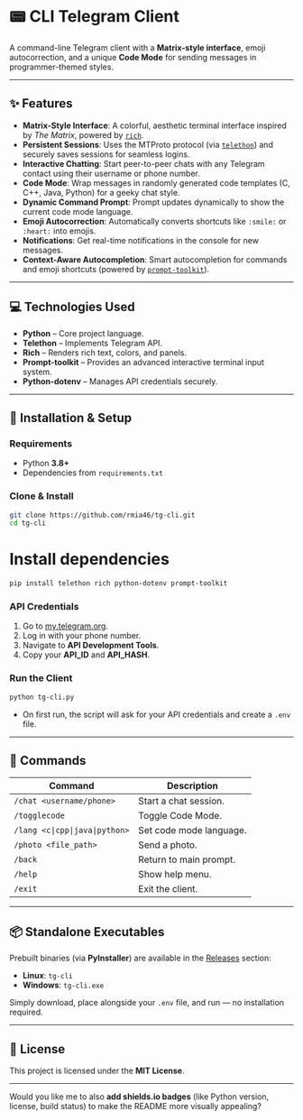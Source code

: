 # 📟 CLI Telegram Client

A command-line Telegram client with a **Matrix-style interface**, emoji autocorrection, and a unique **Code Mode** for sending messages in programmer-themed styles.

---

## ✨ Features

* **Matrix-Style Interface**: A colorful, aesthetic terminal interface inspired by *The Matrix*, powered by [`rich`](https://github.com/Textualize/rich).
* **Persistent Sessions**: Uses the MTProto protocol (via [`telethon`](https://github.com/LonamiWebs/Telethon)) and securely saves sessions for seamless logins.
* **Interactive Chatting**: Start peer-to-peer chats with any Telegram contact using their username or phone number.
* **Code Mode**: Wrap messages in randomly generated code templates (C, C++, Java, Python) for a geeky chat style.
* **Dynamic Command Prompt**: Prompt updates dynamically to show the current code mode language.
* **Emoji Autocorrection**: Automatically converts shortcuts like `:smile:` or `:heart:` into emojis.
* **Notifications**: Get real-time notifications in the console for new messages.
* **Context-Aware Autocompletion**: Smart autocompletion for commands and emoji shortcuts (powered by [`prompt-toolkit`](https://github.com/prompt-toolkit/python-prompt-toolkit)).

---

## 💻 Technologies Used

* **Python** – Core project language.
* **Telethon** – Implements Telegram API.
* **Rich** – Renders rich text, colors, and panels.
* **Prompt-toolkit** – Provides an advanced interactive terminal input system.
* **Python-dotenv** – Manages API credentials securely.

---

## 🚀 Installation & Setup

### Requirements

* Python **3.8+**
* Dependencies from `requirements.txt`

### Clone & Install

```bash
git clone https://github.com/rmia46/tg-cli.git
cd tg-cli
```
# Install dependencies
```bash
pip install telethon rich python-dotenv prompt-toolkit
```

### API Credentials

1. Go to [my.telegram.org](https://my.telegram.org).
2. Log in with your phone number.
3. Navigate to **API Development Tools**.
4. Copy your **API\_ID** and **API\_HASH**.

### Run the Client

```bash
python tg-cli.py
```

* On first run, the script will ask for your API credentials and create a `.env` file.

---

## 📝 Commands  

| Command | Description |
|---------|-------------|
| `/chat <username/phone>` | Start a chat session. |
| `/togglecode` | Toggle Code Mode. |
| `/lang <c\|cpp\|java\|python>` | Set code mode language. |
| `/photo <file_path>` | Send a photo. |
| `/back` | Return to main prompt. |
| `/help` | Show help menu. |
| `/exit` | Exit the client. |

---

## 📦 Standalone Executables

Prebuilt binaries (via **PyInstaller**) are available in the [Releases](../../releases) section:

* **Linux**: `tg-cli`
* **Windows**: `tg-cli.exe`

Simply download, place alongside your `.env` file, and run — no installation required.

---

## 📜 License

This project is licensed under the **MIT License**.

---

Would you like me to also **add shields.io badges** (like Python version, license, build status) to make the README more visually appealing?

